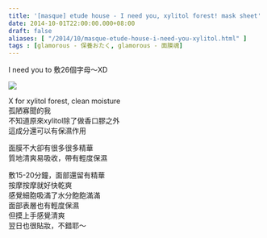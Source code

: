 ```yaml
---
title: '[masque] etude house - I need you, xylitol forest! mask sheet'
date: 2014-10-01T22:00:00.000+08:00
draft: false
aliases: [ "/2014/10/masque-etude-house-i-need-you-xylitol.html" ]
tags : [glamorous - 保養おたく, glamorous - 面膜魂]
---
```


I need you to 敷26個字母～XD  

![](/images/etudehousex.jpg)

X for xylitol forest, clean moisture  
孤陋寡聞的我  
不知道原來xylitol除了做香口膠之外  
這成分還可以有保濕作用  
  
面膜不大卻有很多很多精華  
質地清爽易吸收，帶有輕度保濕  
  
敷15-20分鐘，面部還留有精華  
按摩按摩就好快乾爽  
感覺細胞吸滿了水分飽飽滿滿  
面部表層也有輕度保濕  
但摸上手感覺清爽  
翌日也很貼妝，不錯耶～
